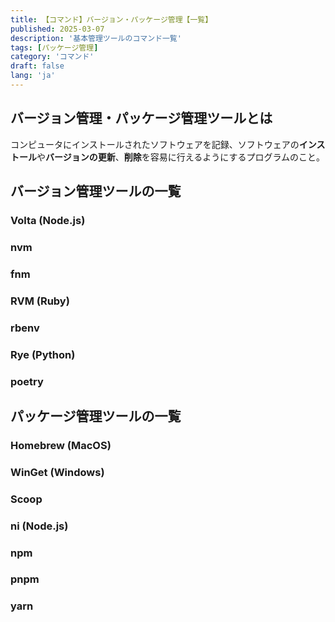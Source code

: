 ```yaml
---
title: 【コマンド】バージョン・パッケージ管理【一覧】
published: 2025-03-07
description: '基本管理ツールのコマンド一覧'
tags: [パッケージ管理]
category: 'コマンド'
draft: false 
lang: 'ja'
---
```

## バージョン管理・パッケージ管理ツールとは
コンピュータにインストールされたソフトウェアを記録、ソフトウェアの**インストール**や**バージョンの更新**、**削除**を容易に行えるようにするプログラムのこと。

## バージョン管理ツールの一覧

### Volta (Node.js)
### nvm
### fnm
### RVM (Ruby)
### rbenv
### Rye (Python)
### poetry

## パッケージ管理ツールの一覧

### Homebrew (MacOS)
### WinGet (Windows)
### Scoop
### ni (Node.js)
### npm
### pnpm
### yarn